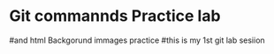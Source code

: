 # Git commannds Practice lab
#and html Backgorund immages practice 
#this is my 1st git lab sesiion
